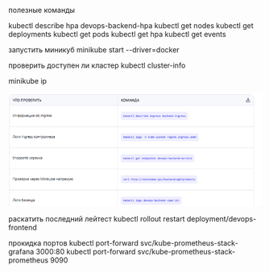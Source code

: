 полезные команды

kubectl describe hpa devops-backend-hpa
kubectl get nodes
kubectl get deployments
kubectl get pods
kubectl get hpa
kubectl get events

запустить миникуб minikube start --driver=docker

проверить доступен ли кластер kubectl cluster-info  

minikube ip

![img.png](img.png)


раскатить последний лейтест kubectl rollout restart deployment/devops-frontend

прокидка портов  kubectl port-forward svc/kube-prometheus-stack-grafana 3000:80
kubectl port-forward svc/kube-prometheus-stack-prometheus 9090
